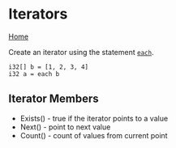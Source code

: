 #  Iterators

[Home](index.md)

Create an iterator using  the statement [`each`](statements.md#each).

```
i32[] b = [1, 2, 3, 4]
i32 a = each b
```

## Iterator Members

- Exists() - true if the iterator points to a value
- Next() - point to next value
- Count() - count of values from current point


